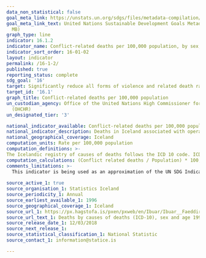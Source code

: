 ```yaml
---
data_non_statistical: false
goal_meta_link: https://unstats.un.org/sdgs/files/metadata-compilation/Metadata-Goal-16.pdf
goal_meta_link_text: United Nations Sustainable Development Goals Metadata (PDF 1.3
  MB)
graph_type: line
indicator: 16.1.2
indicator_name: Conflict-related deaths per 100,000 population, by sex, age and cause
indicator_sort_order: 16-01-02
layout: indicator
permalink: /16-1-2/
published: true
reporting_status: complete
sdg_goal: '16'
target: Significantly reduce all forms of violence and related death rates everywhere
target_id: '16.1'
graph_title: Conflict-related deaths per 100,000 population
un_custodian_agency: Office of the United Nations High Commissioner for Human Rights
  (OHCHR)
un_designated_tier: '3'

national_indicator_available: Conflict-related deaths per 100,000 population
national_indicator_description: Deaths in Iceland associated with operations of War
national_geographical_coverage: Iceland
computation_units: Rate per 100,000 population
computation_definitions: >- 
The Icelandic registry of causes of deaths follows the ICD 10 code. ICD code Y35 registers deaths due to operations of war. Since 1996 no death has been registered in Iceland under ICD 10 code Y35.
computation_calculations: (Conflict related deaths / Population) * 100,000
comments_limitations: >-
  This indicator is being used as an approximation of the UN SDG Indicator. Where possible, we will work to identify or develop Icelandic data to meet the global indicator specification. This indicator has been identified in collaboration with topic experts.
  
source_active_1: true
source_organisation_1: Statistics Iceland
source_periodicity_1: Annual
source_earliest_available_1: 1996
source_geographical_coverage_1: Iceland 
source_url_1: https://px.hagstofa.is/pxen/pxweb/en/Ibuar/Ibuar__Faeddirdanir__danir__danarmein/MAN05302.px
source_url_text_1: Deaths by causes of deaths (ICD-10), sex and age 1996-2017
source_release_date_1: 12/03/2018
source_next_release_1: 
source_statistical_classification_1: National Statistic
source_contact_1: information@statice.is

---
```

